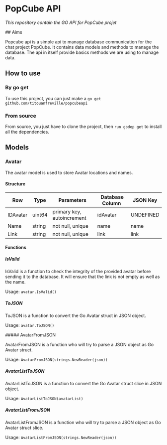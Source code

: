 # PopCube API
*This repository contain the GO API for PopCube projet*

## Aims

Popcube api is a simple api to manage database communication for the chat project PopCube. It contains data models and methods to manage the database. The api in itself provide basics methods we are using to manage data.

## How to use

### By go get

To use this project, you can just make a `go get github.com/titouanfreville/popcubeapi`

### From source

From source, you just have to clone the project, then `run godep get` to install all the dependencies.

## Models

### Avatar

The avatar model is used to store Avatar locations and names.

#### Structure

| Row      | Type   | Parameters                 | Database Column | JSON Key  |
| -------- | ------ | -------------------------- | --------------- | --------- |
| IDAvatar | uint64 | primary key, autoincrement | idAvatar        | UNDEFINED |
| Name     | string | not null, unique           | name            | name      |
| Link     | string | not null, unique           | link            | link      |

#### Functions

##### IsValid

IsValid is a function to check the integrity of the provided avatar before sending it to the database. It will ensure that the link is not empty as well as the name.

Usage: `avatar.IsValid()`

##### ToJSON

ToJSON is a function to convert the Go Avatar struct in JSON object. 

Usage: `avatar.ToJSON()`

##### AvatarFromJSON

AvatarFromJSON is a function who will try to parse a JSON object as Go Avatar struct.

Usage: `AvatarFromJSON(strings.NewReader(json))`

##### AvatarListToJSON

AvatarListToJSON is a function to convert the Go Avatar struct slice in JSON object. 

Usage: `AvatarListToJSON(avatarList)`

##### AvatarListFromJSON

AvatarListFromJSON is a function who will try to parse a JSON object as Go Avatar struct slice.

Usage: `AvatarListFromJSON(strings.NewReader(json))`
